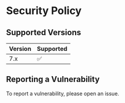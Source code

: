 # Security Policy

## Supported Versions

| Version | Supported          |
| ------- | ------------------ |
| 7.x     | :white_check_mark: |

## Reporting a Vulnerability

To report a vulnerability, please open an issue.
